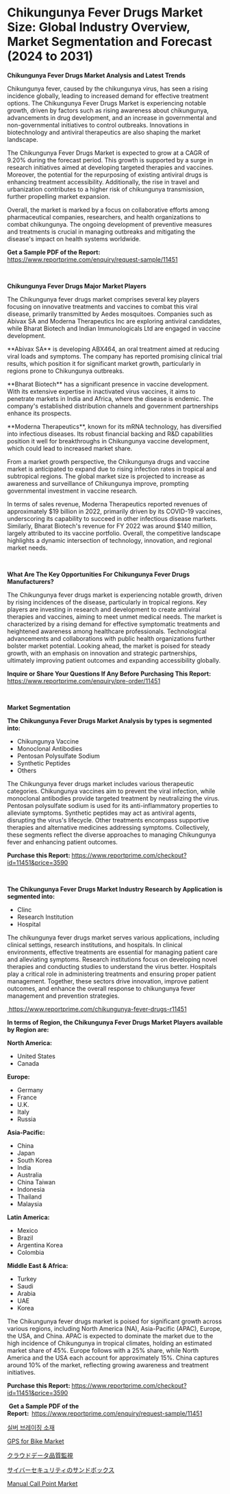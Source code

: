 <p><h1>Chikungunya Fever Drugs Market Size: Global Industry Overview, Market Segmentation and Forecast (2024 to 2031)</h1></p><p><strong>Chikungunya Fever Drugs Market Analysis and Latest Trends</strong></p>
<p><p>Chikungunya fever, caused by the chikungunya virus, has seen a rising incidence globally, leading to increased demand for effective treatment options. The Chikungunya Fever Drugs Market is experiencing notable growth, driven by factors such as rising awareness about chikungunya, advancements in drug development, and an increase in governmental and non-governmental initiatives to control outbreaks. Innovations in biotechnology and antiviral therapeutics are also shaping the market landscape.</p><p>The Chikungunya Fever Drugs Market is expected to grow at a CAGR of 9.20% during the forecast period. This growth is supported by a surge in research initiatives aimed at developing targeted therapies and vaccines. Moreover, the potential for the repurposing of existing antiviral drugs is enhancing treatment accessibility. Additionally, the rise in travel and urbanization contributes to a higher risk of chikungunya transmission, further propelling market expansion.</p><p>Overall, the market is marked by a focus on collaborative efforts among pharmaceutical companies, researchers, and health organizations to combat chikungunya. The ongoing development of preventive measures and treatments is crucial in managing outbreaks and mitigating the disease's impact on health systems worldwide.</p></p>
<p><strong>Get a Sample PDF of the Report:&nbsp;</strong> <a href="https://www.reportprime.com/enquiry/request-sample/11451">https://www.reportprime.com/enquiry/request-sample/11451</a></p>
<p>&nbsp;</p>
<p><strong>Chikungunya Fever Drugs Major Market Players</strong></p>
<p><p>The Chikungunya fever drugs market comprises several key players focusing on innovative treatments and vaccines to combat this viral disease, primarily transmitted by Aedes mosquitoes. Companies such as Abivax SA and Moderna Therapeutics Inc are exploring antiviral candidates, while Bharat Biotech and Indian Immunologicals Ltd are engaged in vaccine development.</p><p>**Abivax SA** is developing ABX464, an oral treatment aimed at reducing viral loads and symptoms. The company has reported promising clinical trial results, which position it for significant market growth, particularly in regions prone to Chikungunya outbreaks.</p><p>**Bharat Biotech** has a significant presence in vaccine development. With its extensive expertise in inactivated virus vaccines, it aims to penetrate markets in India and Africa, where the disease is endemic. The company's established distribution channels and government partnerships enhance its prospects.</p><p>**Moderna Therapeutics**, known for its mRNA technology, has diversified into infectious diseases. Its robust financial backing and R&D capabilities position it well for breakthroughs in Chikungunya vaccine development, which could lead to increased market share.</p><p>From a market growth perspective, the Chikungunya drugs and vaccine market is anticipated to expand due to rising infection rates in tropical and subtropical regions. The global market size is projected to increase as awareness and surveillance of Chikungunya improve, prompting governmental investment in vaccine research.</p><p>In terms of sales revenue, Moderna Therapeutics reported revenues of approximately $19 billion in 2022, primarily driven by its COVID-19 vaccines, underscoring its capability to succeed in other infectious disease markets. Similarly, Bharat Biotech's revenue for FY 2022 was around $140 million, largely attributed to its vaccine portfolio. Overall, the competitive landscape highlights a dynamic intersection of technology, innovation, and regional market needs.</p></p>
<p>&nbsp;</p>
<p><strong>What Are The Key Opportunities For Chikungunya Fever Drugs Manufacturers?</strong></p>
<p><p>The Chikungunya fever drugs market is experiencing notable growth, driven by rising incidences of the disease, particularly in tropical regions. Key players are investing in research and development to create antiviral therapies and vaccines, aiming to meet unmet medical needs. The market is characterized by a rising demand for effective symptomatic treatments and heightened awareness among healthcare professionals. Technological advancements and collaborations with public health organizations further bolster market potential. Looking ahead, the market is poised for steady growth, with an emphasis on innovation and strategic partnerships, ultimately improving patient outcomes and expanding accessibility globally.</p></p>
<p><strong>Inquire or Share Your Questions If Any Before Purchasing This Report:</strong> <a href="https://www.reportprime.com/enquiry/pre-order/11451">https://www.reportprime.com/enquiry/pre-order/11451</a></p>
<p>&nbsp;</p>
<p><strong>Market Segmentation</strong></p>
<p><strong>The Chikungunya Fever Drugs Market Analysis by types is segmented into:</strong></p>
<p><ul><li>Chikungunya Vaccine</li><li>Monoclonal Antibodies</li><li>Pentosan Polysulfate Sodium</li><li>Synthetic Peptides</li><li>Others</li></ul></p>
<p><p>The Chikungunya fever drugs market includes various therapeutic categories. Chikungunya vaccines aim to prevent the viral infection, while monoclonal antibodies provide targeted treatment by neutralizing the virus. Pentosan polysulfate sodium is used for its anti-inflammatory properties to alleviate symptoms. Synthetic peptides may act as antiviral agents, disrupting the virus's lifecycle. Other treatments encompass supportive therapies and alternative medicines addressing symptoms. Collectively, these segments reflect the diverse approaches to managing Chikungunya fever and enhancing patient outcomes.</p></p>
<p><strong>Purchase this Report:&nbsp;</strong><a href="https://www.reportprime.com/checkout?id=11451&price=3590">https://www.reportprime.com/checkout?id=11451&price=3590</a></p>
<p>&nbsp;</p>
<p><strong>The Chikungunya Fever Drugs Market Industry Research by Application is segmented into:</strong></p>
<p><ul><li>Clinc</li><li>Research Institution</li><li>Hospital</li></ul></p>
<p><p>The chikungunya fever drugs market serves various applications, including clinical settings, research institutions, and hospitals. In clinical environments, effective treatments are essential for managing patient care and alleviating symptoms. Research institutions focus on developing novel therapies and conducting studies to understand the virus better. Hospitals play a critical role in administering treatments and ensuring proper patient management. Together, these sectors drive innovation, improve patient outcomes, and enhance the overall response to chikungunya fever management and prevention strategies.</p></p>
<p><a href="https://www.reportprime.com/chikungunya-fever-drugs-r11451">&nbsp;https://www.reportprime.com/chikungunya-fever-drugs-r11451</a></p>
<p><strong>In terms of Region, the Chikungunya Fever Drugs Market Players available by Region are:</strong></p>
<p>
    <p> <strong> North America: </strong>
        <ul>
            <li>United States</li>
            <li>Canada</li>
        </ul>
        </p> 
    <p> <strong> Europe: </strong>
        <ul>
            <li>Germany</li>
            <li>France</li>
            <li>U.K.</li>
            <li>Italy</li>
            <li>Russia</li>
        </ul>
        </p> 
    <p> <strong> Asia-Pacific: </strong>
        <ul>
            <li>China</li>
            <li>Japan</li>
            <li>South Korea</li>
            <li>India</li>
            <li>Australia</li>
            <li>China Taiwan</li>
            <li>Indonesia</li>
            <li>Thailand</li>
            <li>Malaysia</li>
        </ul>
        </p> 
    <p> <strong> Latin America: </strong>
        <ul>
            <li>Mexico</li>
            <li>Brazil</li>
            <li>Argentina Korea</li>
            <li>Colombia</li>
        </ul>
        </p> 
    <p> <strong> Middle East & Africa: </strong>
        <ul>
            <li>Turkey</li>
            <li>Saudi</li>
            <li>Arabia</li>
            <li>UAE</li>
            <li>Korea</li>
        </ul>
    </p>
    </p>
<p><p>The Chikungunya fever drugs market is poised for significant growth across various regions, including North America (NA), Asia-Pacific (APAC), Europe, the USA, and China. APAC is expected to dominate the market due to the high incidence of Chikungunya in tropical climates, holding an estimated market share of 45%. Europe follows with a 25% share, while North America and the USA each account for approximately 15%. China captures around 10% of the market, reflecting growing awareness and treatment initiatives.</p></p>
<p><strong>Purchase this Report: </strong><a href="https://www.reportprime.com/checkout?id=11451&price=3590">https://www.reportprime.com/checkout?id=11451&price=3590</a></p>
<p>&nbsp;<strong>Get a Sample PDF of the Report:&nbsp;&nbsp;</strong><a href="https://www.reportprime.com/enquiry/request-sample/11451">https://www.reportprime.com/enquiry/request-sample/11451</a></p>
<p><strong></strong></p>
<p><p><a href="https://medium.com/@dewayneber2023/silver-brazing-material-market-%EC%9D%98-%EA%B8%80%EB%A1%9C%EB%B2%8C-%EC%8B%9C%EC%9E%A5-%EA%B0%9C%EC%9A%94%EB%8A%94-%EC%A0%84-%EC%84%B8%EA%B3%84-%EB%B0%8F-%EC%A3%BC%EC%9A%94-%EC%8B%9C%EC%9E%A5%EC%9D%98-%EC%82%B0%EC%97%85%EC%97%90-%EC%98%81%ED%96%A5%EC%9D%84-%EB%AF%B8%EC%B9%98%EB%8A%94-%EC%A3%BC%EC%9A%94-%ED%8A%B8%EB%A0%8C%EB%93%9C%EC%97%90-%EB%8C%80%ED%95%9C-%EB%8F%85%ED%8A%B9%ED%95%9C-%EA%B4%80%EC%A0%90%EC%9D%84-%EC%A0%9C%EA%B3%B5%ED%95%A9%EB%8B%88%EB%8B%A4-e67041e6e4ac">실버 브레이징 소재</a></p><p><a href="https://issuu.com/reportprime-2/docs/gps-for-bike-market-size-2030.pptx_dc9e3b72af7f6a">GPS for Bike Market</a></p><p><a href="https://medium.com/@kingmsvie/cloud-data-quality-monitoring-market-%E3%81%AE%E3%82%B0%E3%83%AD%E3%83%BC%E3%83%90%E3%83%AB%E5%B8%82%E5%A0%B4%E6%A6%82%E8%A6%81%E3%81%AF-%E4%B8%96%E7%95%8C%E3%81%8A%E3%82%88%E3%81%B3%E4%B8%BB%E8%A6%81%E5%B8%82%E5%A0%B4%E3%81%AB%E3%81%8A%E3%81%91%E3%82%8B%E6%A5%AD%E7%95%8C%E3%81%AB%E5%BD%B1%E9%9F%BF%E3%82%92%E4%B8%8E%E3%81%88%E3%82%8B%E4%B8%BB%E8%A6%81%E3%81%AA%E3%83%88%E3%83%AC%E3%83%B3%E3%83%89%E3%81%AB%E3%81%A4%E3%81%84%E3%81%A6-%E7%8B%AC%E8%87%AA%E3%81%AE%E8%A6%96%E7%82%B9%E3%82%92%E6%8F%90%E4%BE%9B%E3%81%97%E3%81%BE%E3%81%99-62c0ade2b89a?postPublishedType=initial">クラウドデータ品質監視</a></p><p><a href="https://medium.com/@kingmsvie/%E3%82%B5%E3%82%A4%E3%83%90%E3%83%BC%E3%82%BB%E3%82%AD%E3%83%A5%E3%83%AA%E3%83%86%E3%82%A3%E5%B8%82%E5%A0%B4%E3%81%AE%E6%88%90%E9%95%B7%E8%A6%8B%E9%80%9A%E3%81%97-2024%E5%B9%B4%E3%81%8B%E3%82%892031%E5%B9%B4%E3%81%BE%E3%81%A7%E3%81%AE%E3%82%B5%E3%83%B3%E3%83%89%E3%83%9C%E3%83%83%E3%82%AF%E3%82%B9%E3%81%A8-%E3%82%A2%E3%83%97%E3%83%AA%E3%82%B1%E3%83%BC%E3%82%B7%E3%83%A7%E3%83%B3%E5%88%A5%E3%81%AE%E5%B8%82%E5%A0%B4%E5%8B%95%E5%90%91%E5%88%86%E6%9E%90-%E5%9C%B0%E5%9F%9F%E5%88%A5%E3%81%AE%E8%A6%8B%E9%80%9A%E3%81%97-%E5%8F%8E%E7%9B%8A%E3%81%AB%E3%82%88%E3%82%8B%E5%B9%B4%E5%B9%B3%E5%9D%87%E6%88%90%E9%95%B7%E7%8E%87-cagr-12-8-%E3%81%AE%E4%BA%88%E6%B8%AC-8d8824d63e94?postPublishedType=initial">サイバーセキュリティのサンドボックス</a></p><p><a href="https://www.linkedin.com/pulse/what-growth-opportunities-challenges-manual-call-point-market-6dr6f?trackingId=VQhtLvKfSRm4DmM0kOG4Gg%3D%3D">Manual Call Point Market</a></p></p>